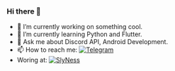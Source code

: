  ### Hi there 👋 



- 🔭 I’m currently working on something cool.
- 🌱 I’m currently learning Python and Flutter.
- 💬 Ask me about Discord API, Android Development.
- 📫 How to reach me: [![Telegram](https://img.shields.io/static/v1?label=Telegram&message=chat&color=167c80)](https://t.me/OVER404)
-  Woring at: [![SlyNess](https://img.shields.io/static/v1?label=SlyNess&message=SN&color=167c80)](https://slyness.gg/)
